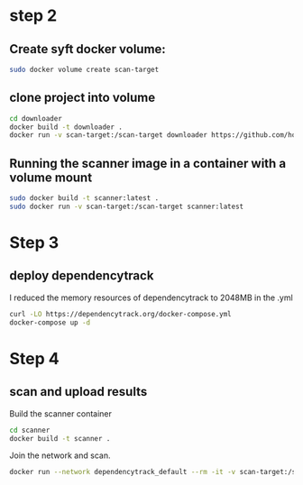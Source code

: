 
# step 2
## Create syft docker volume:
```bash
sudo docker volume create scan-target
```
## clone project into volume
```bash
cd downloader
docker build -t downloader .
docker run -v scan-target:/scan-target downloader https://github.com/home-assistant/core.git
```

## Running the scanner image in a container with a volume mount
```bash
sudo docker build -t scanner:latest .
sudo docker run -v scan-target:/scan-target scanner:latest
```


# Step 3
## deploy dependencytrack
I reduced the memory resources of dependencytrack to 2048MB in the .yml

```bash
curl -LO https://dependencytrack.org/docker-compose.yml
docker-compose up -d
```
# Step 4
## scan and upload results
Build the scanner container
```bash
cd scanner
docker build -t scanner .
```
Join the network and scan. 
```bash
docker run --network dependencytrack_default --rm -it -v scan-target:/scan-target -v $(pwd):/scan-output scanner /scan-target dtrack-apiserver:8080/api/v1/bom $API_KEY
```

